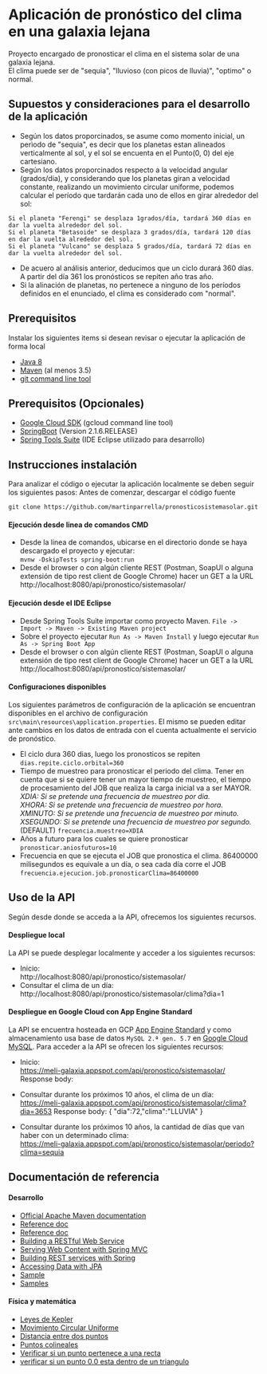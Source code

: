# Aplicación de pronóstico del clima en una galaxia lejana
Proyecto encargado de pronosticar el clima en el sistema solar de una galaxia lejana.<br/>
El clima puede ser de "sequia", "lluvioso (con picos de lluvia)", "optimo" o normal.

## Supuestos y consideraciones para el desarrollo de la aplicación
* Según los datos proporcinados, se asume como momento inicial, un perìodo de "sequia", es decir que los planetas estan alineados verticalmente al sol, y el sol se encuenta en el Punto(0, 0) del eje cartesiano.
* Según los datos proporcinados respecto a la velocidad angular (grados/dia), y considerando que los planetas giran a velocidad constante, realizando un movimiento circular uniforme, podemos calcular el período que tardarán cada uno de ellos en girar alrededor del sol:<br/>
``` 
Si el planeta "Ferengi" se desplaza 1grados/día, tardará 360 días en dar la vuelta alrededor del sol.
Si el planeta "Betasoide" se desplaza 3 grados/día, tardará 120 días en dar la vuelta alrededor del sol.
Si el planeta "Vulcano" se desplaza 5 grados/día, tardará 72 días en dar la vuelta alrededor del sol.
``` 
* De acuero al análisis anterior, deducimos que un ciclo durará 360 días. A partir del día 361 los pronósticos se repiten año tras año.
* Si la alinación de planetas, no pertenece a ninguno de los períodos definidos en el enunciado, el clima es considerado com "normal".

## Prerequisitos
Instalar los siguientes items si desean revisar o ejecutar la aplicación de forma local
* [Java 8](http://www.oracle.com/technetwork/java/javase/downloads/index.html)
* [Maven](https://maven.apache.org/download.cgi) (al menos 3.5)
* [git command line tool](https://help.github.com/articles/set-up-git)

## Prerequisitos (Opcionales)
* [Google Cloud SDK](https://cloud.google.com/sdk/) (gcloud command line tool)
* [SpringBoot](https://spring.io/) (Version 2.1.6.RELEASE)
* [Spring Tools Suite](https://spring.io/tools) (IDE Eclipse utilizado para desarrollo)


## Instrucciones instalación
Para analizar el código o ejecutar la aplicación localmente se deben seguir los siguientes pasos:
Antes de comenzar, descargar el código fuente
```
git clone https://github.com/martinparrella/pronosticosistemasolar.git
```
#### Ejecución desde linea de comandos CMD
* Desde la linea de comandos, ubicarse en el directorio donde se haya descargado el proyecto y ejecutar:<br/>
`mvnw -DskipTests spring-boot:run`
* Desde el browser o con algún cliente REST (Postman, SoapUI o alguna extensión de tipo rest client de Google Chrome) hacer un GET a la URL 
http://localhost:8080/api/pronostico/sistemasolar/

#### Ejecución desde el IDE Eclipse
* Desde Spring Tools Suite importar como proyecto Maven.  `File -> Import -> Maven -> Existing Maven project`
* Sobre el proyecto ejecutar `Run As -> Maven Install` y luego ejecutar `Run As -> Spring Boot App` 
* Desde el browser o con algún cliente REST (Postman, SoapUI o alguna extensión de tipo rest client de Google Chrome) hacer un GET a la URL 
http://localhost:8080/api/pronostico/sistemasolar/

#### Configuraciones disponibles
Los siguientes parámetros de configuración de la aplicación se encuentran disponibles en el archivo de configuración  `src\main\resources\application.properties`. El mismo se pueden editar ante cambios en los datos de entrada con el cuenta actualmente el servicio de pronóstico.
* El ciclo dura 360 dias, luego los pronosticos se repiten  
  `dias.repite.ciclo.orbital=360`  
* Tiempo de muestreo para pronosticar el periodo del clima. Tener en cuenta que si se quiere tener un mayor tiempo de muestreo, el tiempo de procesamiento del JOB que realiza la carga inicial va a ser MAYOR.  
*XDIA: Si se pretende una frecuencia de muestreo por dia.*  
*XHORA: Si se pretende una frecuencia de muestreo por hora.*  
*XMINUTO: Si se pretende una frecuencia de muestreo por minuto.*  
*XSEGUNDO: Si se pretende una frecuencia de muestreo por segundo.*  
  (DEFAULT) `frecuencia.muestreo=XDIA`  
* Años a futuro para los cuales se quiere pronosticar  
  `pronosticar.aniosfuturos=10`  
* Frecuencia en que se ejecuta el JOB que pronostica el clima. 86400000 milisegundos es equivale a un día, o sea cada día corre el JOB  
  `frecuencia.ejecucion.job.pronosticarClima=86400000`


## Uso de la API
Según desde donde se acceda a la API, ofrecemos los siguientes recursos.
#### Despliegue local
La API se puede desplegar localmente y acceder a los siguientes recursos:
* Inicio:  
  http://localhost:8080/api/pronostico/sistemasolar/
* Consultar el clima de un día:  
  http://localhost:8080/api/pronostico/sistemasolar/clima?dia=1

#### Despliegue en Google Cloud con App Engine Standard
La API se encuentra hosteada en GCP [App Engine Standard](https://cloud.google.com/appengine/docs/standard/java/) y como almacenamiento usa base de datos `MySQL 2.ª gen. 5.7` en [Google Cloud MySQL](https://cloud.google.com/sql/docs/mysql/quickstart).
Para acceder a la API se ofrecen los siguientes recursos:
* Inicio:  
  https://meli-galaxia.appspot.com/api/pronostico/sistemasolar/
  Response body:
  
* Consultar durante los próximos 10 años, el clima de un día: <br/>
  https://meli-galaxia.appspot.com/api/pronostico/sistemasolar/clima?dia=3653
  Response body:
     { "dia":72,"clima":"LLUVIA" }
* Consultar durante los próximos 10 años, la cantidad de días que van haber con un determinado clima: <br/>
  https://meli-galaxia.appspot.com/api/pronostico/sistemasolar/periodo?clima=sequia


## Documentación de referencia
#### Desarrollo
* [Official Apache Maven documentation](https://maven.apache.org/guides/index.html)
* [Reference doc](https://docs.spring.io/spring-cloud-gcp/docs/1.1.0.M3/reference/htmlsingle/#_spring_resources)
* [Reference doc](https://docs.spring.io/spring-cloud-gcp/docs/1.1.0.M3/reference/htmlsingle/)
* [Building a RESTful Web Service](https://spring.io/guides/gs/rest-service/)
* [Serving Web Content with Spring MVC](https://spring.io/guides/gs/serving-web-content/)
* [Building REST services with Spring](https://spring.io/guides/tutorials/bookmarks/)
* [Accessing Data with JPA](https://spring.io/guides/gs/accessing-data-jpa/)
* [Sample](https://github.com/spring-cloud/spring-cloud-gcp/tree/master/spring-cloud-gcp-samples/spring-cloud-gcp-storage-resource-sample)
* [Samples](https://github.com/spring-cloud/spring-cloud-gcp/tree/master/spring-cloud-gcp-samples)

#### Física y matemática
* [Leyes de Kepler](https://www.fisicalab.com/apartado/leyes-kepler#contenidos)
* [Movimiento Circular Uniforme](https://www.fisicalab.com/apartado/caracteristicas-mcu#contenidos)
* [Distancia entre dos puntos](http://geoutc.blogspot.com/2012/12/22-distancia-entre-dos-puntos.html)
* [Puntos colineales](https://www.youtube.com/watch?v=Bz6PrepV0Mo)
* [Verificar si un punto pertenece a una recta](https://www.unprofesor.com/matematicas/comprobar-si-un-punto-pertenece-a-una-recta-181.html) 
* [verificar si un punto 0.0 esta dentro de un triangulo](https://www.dokry.com/1885)

